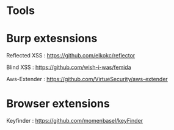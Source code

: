 # Tools

Burp extesnsions
================
Reflected XSS : https://github.com/elkokc/reflector

Blind XSS : https://github.com/wish-i-was/femida

Aws-Extender : https://github.com/VirtueSecurity/aws-extender


Browser extensions
==================
Keyfinder : https://github.com/momenbasel/keyFinder
